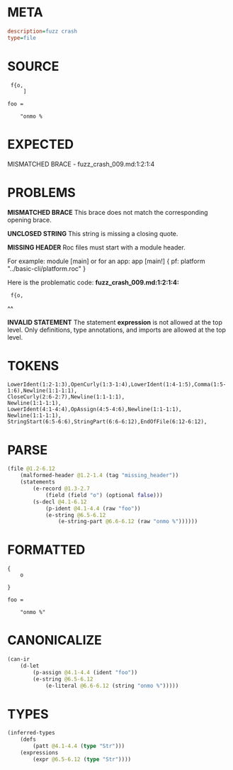 # META
~~~ini
description=fuzz crash
type=file
~~~
# SOURCE
~~~roc
 f{o,
     ]

foo =

    "onmo %
~~~
# EXPECTED
MISMATCHED BRACE - fuzz_crash_009.md:1:2:1:4
# PROBLEMS
**MISMATCHED BRACE**
This brace does not match the corresponding opening brace.

**UNCLOSED STRING**
This string is missing a closing quote.

**MISSING HEADER**
Roc files must start with a module header.

For example:
        module [main]
or for an app:
        app [main!] { pf: platform "../basic-cli/platform.roc" }

Here is the problematic code:
**fuzz_crash_009.md:1:2:1:4:**
```roc
 f{o,
```
 ^^


**INVALID STATEMENT**
The statement **expression** is not allowed at the top level.
Only definitions, type annotations, and imports are allowed at the top level.

# TOKENS
~~~zig
LowerIdent(1:2-1:3),OpenCurly(1:3-1:4),LowerIdent(1:4-1:5),Comma(1:5-1:6),Newline(1:1-1:1),
CloseCurly(2:6-2:7),Newline(1:1-1:1),
Newline(1:1-1:1),
LowerIdent(4:1-4:4),OpAssign(4:5-4:6),Newline(1:1-1:1),
Newline(1:1-1:1),
StringStart(6:5-6:6),StringPart(6:6-6:12),EndOfFile(6:12-6:12),
~~~
# PARSE
~~~clojure
(file @1.2-6.12
	(malformed-header @1.2-1.4 (tag "missing_header"))
	(statements
		(e-record @1.3-2.7
			(field (field "o") (optional false)))
		(s-decl @4.1-6.12
			(p-ident @4.1-4.4 (raw "foo"))
			(e-string @6.5-6.12
				(e-string-part @6.6-6.12 (raw "onmo %"))))))
~~~
# FORMATTED
~~~roc
{
	o

}

foo = 

	"onmo %"
~~~
# CANONICALIZE
~~~clojure
(can-ir
	(d-let
		(p-assign @4.1-4.4 (ident "foo"))
		(e-string @6.5-6.12
			(e-literal @6.6-6.12 (string "onmo %")))))
~~~
# TYPES
~~~clojure
(inferred-types
	(defs
		(patt @4.1-4.4 (type "Str")))
	(expressions
		(expr @6.5-6.12 (type "Str"))))
~~~
